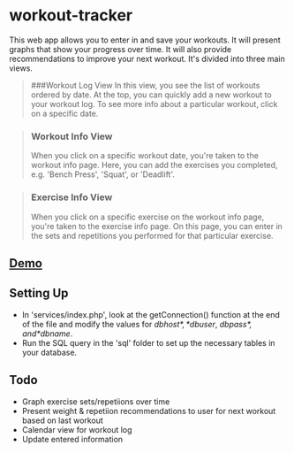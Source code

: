 workout-tracker
===============
This web app allows you to enter in and save your workouts. It will present graphs that show your progress over time. It will also provide recommendations to improve your next workout. It's divided into three main views.

>###Workout Log View
>In this view, you see the list of workouts ordered by date. At the top, you can quickly add a new workout to your workout log. To see more info about a particular workout, click on a specific date.

>### Workout Info View
>When you click on a specific workout date, you're taken to the workout info page. Here, you can add the exercises you completed, e.g. 'Bench Press', 'Squat', or 'Deadlift'. 

>### Exercise Info View
>When you click on a specific exercise on the workout info page, you're taken to the exercise info page. On this page, you can enter in the sets and repetitions you performed for that particular exercise.

## [Demo](http://mattagra.com/workout-tracker/#/workouts)

## Setting Up
* In 'services/index.php', look at the getConnection() function at the end of the file and modify the values for *$dbhost*, *$dbuser*, *$dbpass*, and *$dbname*.
* Run the SQL query in the 'sql' folder to set up the necessary tables in your database. 

## Todo
* Graph exercise sets/repetiions over time
* Present weight & repetiion recommendations to user for next workout based on last workout
* Calendar view for workout log
* Update entered information
